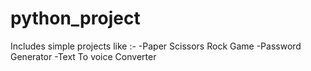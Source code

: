 # python_project
Includes simple projects like :-
-Paper Scissors Rock Game
-Password Generator
-Text To voice Converter
